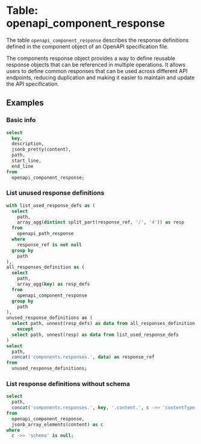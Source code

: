 # Table: openapi_component_response

The table `openapi_component_response` describes the response definitions defined in the component object of an OpenAPI specification file.

The components response object provides a way to define reusable response objects that can be referenced in multiple operations. It allows users to define common responses that can be used across different API endpoints, reducing duplication and making it easier to maintain and update the API specification.

## Examples

### Basic info

```sql
select
  key,
  description,
  jsonb_pretty(content),
  path,
  start_line,
  end_line
from
  openapi_component_response;
```

### List unused response definitions

```sql
with list_used_response_defs as (
  select
    path,
    array_agg(distinct split_part(response_ref, '/', '4')) as resp
  from
    openapi_path_response
  where
    response_ref is not null
  group by
    path
),
all_responses_definition as (
  select
    path,
    array_agg(key) as resp_defs
  from
    openapi_component_response
  group by
    path
),
unused_response_definitions as (
  select path, unnest(resp_defs) as data from all_responses_definition
    except
  select path, unnest(resp) as data from list_used_response_defs
)
select
  path,
  concat('components.responses.', data) as response_ref
from
  unused_response_definitions;
```

### List response definitions without schema

```sql
select
  path,
  concat('components.responses.', key, '.content.', c ->> 'contentType') as paths
from
  openapi_component_response,
  jsonb_array_elements(content) as c
where
  c ->> 'schema' is null;
```
